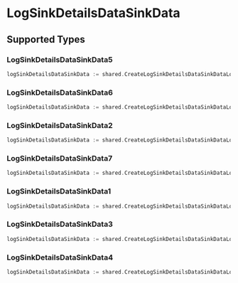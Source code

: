 # LogSinkDetailsDataSinkData


## Supported Types

### LogSinkDetailsDataSinkData5

```go
logSinkDetailsDataSinkData := shared.CreateLogSinkDetailsDataSinkDataLogSinkDetailsDataSinkData5(shared.LogSinkDetailsDataSinkData5{/* values here */})
```

### LogSinkDetailsDataSinkData6

```go
logSinkDetailsDataSinkData := shared.CreateLogSinkDetailsDataSinkDataLogSinkDetailsDataSinkData6(shared.LogSinkDetailsDataSinkData6{/* values here */})
```

### LogSinkDetailsDataSinkData2

```go
logSinkDetailsDataSinkData := shared.CreateLogSinkDetailsDataSinkDataLogSinkDetailsDataSinkData2(shared.LogSinkDetailsDataSinkData2{/* values here */})
```

### LogSinkDetailsDataSinkData7

```go
logSinkDetailsDataSinkData := shared.CreateLogSinkDetailsDataSinkDataLogSinkDetailsDataSinkData7(shared.LogSinkDetailsDataSinkData7{/* values here */})
```

### LogSinkDetailsDataSinkData1

```go
logSinkDetailsDataSinkData := shared.CreateLogSinkDetailsDataSinkDataLogSinkDetailsDataSinkData1(shared.LogSinkDetailsDataSinkData1{/* values here */})
```

### LogSinkDetailsDataSinkData3

```go
logSinkDetailsDataSinkData := shared.CreateLogSinkDetailsDataSinkDataLogSinkDetailsDataSinkData3(shared.LogSinkDetailsDataSinkData3{/* values here */})
```

### LogSinkDetailsDataSinkData4

```go
logSinkDetailsDataSinkData := shared.CreateLogSinkDetailsDataSinkDataLogSinkDetailsDataSinkData4(shared.LogSinkDetailsDataSinkData4{/* values here */})
```

